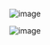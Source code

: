 ![image](https://github.com/Vasanthkarri/react-calculator-app-11/assets/95275323/cd6070ba-950f-4691-a4bf-a40e5fc2e42b)

![image](https://github.com/Vasanthkarri/react-calculator-app-11/assets/95275323/2e51ebcc-7115-4214-93f7-4d3aed536142)
